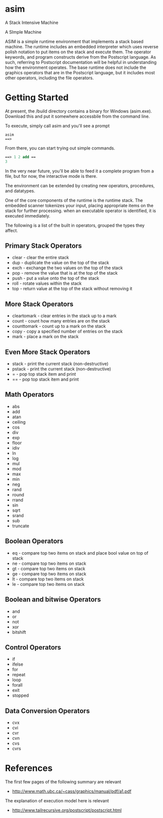 # asim
A Stack Intensive Machine

A SImple Machine

ASIM is a simple runtime environment that implements a stack based machine.  The runtime includes an embedded interpreter which uses reverse polish notation to put items on the stack and execute them.  The operator keywords, and program constructs derive from the Postscript language.  As such, referring to Postscript documentation will be helpful in understanding how the environment operates.
The base runtime does not include the graphics operators that are in the Postscript language, but
it includes most other operators, including the file operators.

Getting Started
===============
At present, the /build directory contains a binary for Windows (asim.exe).  Download this
and put it somewhere accessbile from the command line.

To execute, simply call asim and you'll see a prompt

```
asim
==>
```

From there, you can start trying out simple commands.


```Postscript
==> 1 2 add ==
3
```

In the very near future, you'll be able to feed it a complete program from a file, but
for now, the interactive mode is there.

The environment can be extended by creating new operators, procedures, and datatypes.

One of the core components of the runtime is the runtime stack.  The embedded scanner tokenizes your input, placing appropriate items on the stack for further processing.  when an executable operator is identified, it is executed immediately.

The following is a list of the built in operators, grouped the types they affect.

Primary Stack Operators
---------------
* clear   - clear the entire stack
* dup     - duplicate the value on the top of the stack
* exch    - exchange the two values on the top of the stack
* pop     - remove the value that is at the top of the stack
* push    - put a value onto the top of the stack
* roll    - rotate values within the stack
* top     - return value at the top of the stack without removing it

More Stack Operators
--------------------

* cleartomark   - clear entries in the stack up to a mark
* count         - count how many entries are on the stack
* counttomark   - count up to a mark on the stack
* copy          - copy a specified number of entries on the stack
* mark          - place a mark on the stack

Even More Stack Operators
--------------
* stack         - print the current stack (non-destructive)
* pstack        - print the current stack (non-destructive)
* =             - pop top stack item and print
* ==            - pop top stack item and print

Math Operators
--------------
* abs
* add
* atan
* ceiling
* cos
* div
* exp
* floor
* idiv
* ln
* log
* mul
* mod
* max
* min
* neg
* rand
* round
* rrand
* sin
* sqrt
* srand
* sub
* truncate

Boolean Operators
-----------------
* eq            - compare top two items on stack and place bool value on top of stack
* ne            - compare top two items on stack
* gt            - compare top two items on stack
* ge            - compare top two items on stack
* lt            - compare top two items on stack
* le            - compare top two items on stack

Boolean and bitwise Operators
-----------------------------
* and
* or
* not
* xor
* bitshift

Control Operators
-----------------
* if
* ifelse
* for
* repeat
* loop
* forall
* exit
* stopped

Data Conversion Operators
-------------------------
* cvx
* cvi
* cvr
* cvn
* cvs
* cvrs





References
==========
The first few pages of the following summary are relevant
* http://www.math.ubc.ca/~cass/graphics/manual/pdf/a1.pdf

The explanation of execution model here is relevant
* http://www.tailrecursive.org/postscript/postscript.html

